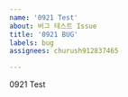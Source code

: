 ```yaml
---
name: '0921 Test'
about: 버그 테스트 Issue
title: '0921 BUG'
labels: bug
assignees: churush912837465

---
```


0921
Test
